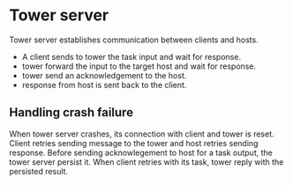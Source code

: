 # Tower server

Tower server establishes communication between clients and hosts.

* A client sends to tower the task input and wait for response.
* tower forward the input to the target host and wait for response.
* tower send an acknowledgement to the host.
* response from host is sent back to the client.

## Handling crash failure

When tower server crashes, its connection with client and tower is reset. Client retries sending message to the tower and host retries sending response. Before sending acknowlegement to host for a task output, the tower server persist it. When client retries with its task, tower reply with the persisted result.
